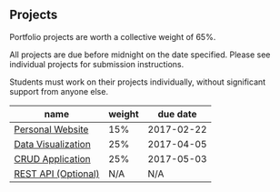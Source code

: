 ## Projects

Portfolio projects are worth a collective weight of 65%.

All projects are due before midnight on the date specified. Please see individual projects for submission instructions.

Students must work on their projects individually, without significant support from anyone else.

name | weight | due date
--- | --- | ---
[Personal Website](/projects/personal-website/project.md) | 15% | 2017-02-22
[Data Visualization](/projects/data-visualization/project.md) | 25% | 2017-04-05
[CRUD Application](/projects/crud-application/project.md) | 25% | 2017-05-03
[REST API (Optional)](/projects/rest-api/project.md) | N/A | N/A
